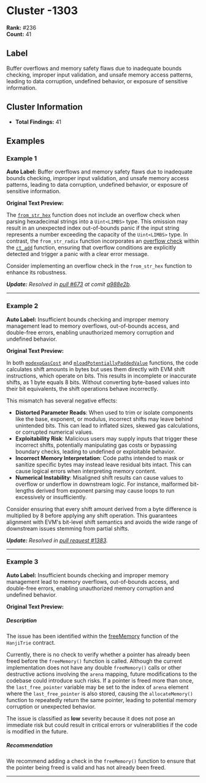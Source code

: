 # Cluster -1303

**Rank:** #236  
**Count:** 41  

## Label
Buffer overflows and memory safety flaws due to inadequate bounds checking, improper input validation, and unsafe memory access patterns, leading to data corruption, undefined behavior, or exposure of sensitive information.

## Cluster Information
- **Total Findings:** 41

## Examples

### Example 1

**Auto Label:** Buffer overflows and memory safety flaws due to inadequate bounds checking, improper input validation, and unsafe memory access patterns, leading to data corruption, undefined behavior, or exposure of sensitive information.  

**Original Text Preview:**

The [`from_str_hex`](https://github.com/OpenZeppelin/rust-contracts-stylus/blob/a67ab7068ac94a5a1ad48ae632050c8d28f9ab25/lib/crypto/src/arithmetic/uint.rs#L745) function does not include an overflow check when parsing hexadecimal strings into a `Uint<LIMBS>` type. This omission may result in an unexpected index out-of-bounds panic if the input string represents a number exceeding the capacity of the `Uint<LIMBS>` type. In contrast, the `from_str_radix` function incorporates an [overflow check](https://github.com/OpenZeppelin/rust-contracts-stylus/blob/a67ab7068ac94a5a1ad48ae632050c8d28f9ab25/lib/crypto/src/arithmetic/uint.rs#L722) within the [`ct_add`](https://github.com/OpenZeppelin/rust-contracts-stylus/blob/a67ab7068ac94a5a1ad48ae632050c8d28f9ab25/lib/crypto/src/arithmetic/uint.rs#L393) function, ensuring that overflow conditions are explicitly detected and trigger a panic with a clear error message.

Consider implementing an overflow check in the `from_str_hex` function to enhance its robustness.

***Update:** Resolved in [pull #673](https://github.com/OpenZeppelin/rust-contracts-stylus/pull/673/files) at comit [a988e2b](https://github.com/OpenZeppelin/rust-contracts-stylus/commit/a988e2bdd9f1e86b9dd8fcf8a5bc77c3b6ef16e6).*

---
### Example 2

**Auto Label:** Insufficient bounds checking and improper memory management lead to memory overflows, out-of-bounds access, and double-free errors, enabling unauthorized memory corruption and undefined behavior.  

**Original Text Preview:**

In both [`modexpGasCost`](https://github.com/matter-labs/era-contracts/blob/cc1619cfb03cc19adb21a2071c89415cab1479e8/system-contracts/evm-emulator/EvmEmulatorFunctions.template.yul#L985) and [`mloadPotentiallyPaddedValue`](https://github.com/matter-labs/era-contracts/blob/cc1619cfb03cc19adb21a2071c89415cab1479e8/system-contracts/evm-emulator/EvmEmulatorFunctions.template.yul#L1052) functions, the code calculates shift amounts in bytes but uses them directly with EVM shift instructions, which operate on bits. This results in incomplete or inaccurate shifts, as 1 byte equals 8 bits. Without converting byte-based values into their bit equivalents, the shift operations behave incorrectly.

This mismatch has several negative effects:

* **Distorted Parameter Reads**: When used to trim or isolate components like the base, exponent, or modulus, incorrect shifts may leave behind unintended bits. This can lead to inflated sizes, skewed gas calculations, or corrupted numerical values.
* **Exploitability Risk**: Malicious users may supply inputs that trigger these incorrect shifts, potentially manipulating gas costs or bypassing boundary checks, leading to undefined or exploitable behavior.
* **Incorrect Memory Interpretation**: Code paths intended to mask or sanitize specific bytes may instead leave residual bits intact. This can cause logical errors when interpreting memory content.
* **Numerical Instability**: Misaligned shift results can cause values to overflow or underflow in downstream logic. For instance, malformed bit-lengths derived from exponent parsing may cause loops to run excessively or insufficiently.

Consider ensuring that every shift amount derived from a byte difference is multiplied by 8 before applying any shift operation. This guarantees alignment with EVM's bit-level shift semantics and avoids the wide range of downstream issues stemming from partial shifts.

***Update:** Resolved in [pull request #1383](https://github.com/matter-labs/era-contracts/pull/1383).*

---
### Example 3

**Auto Label:** Insufficient bounds checking and improper memory management lead to memory overflows, out-of-bounds access, and double-free errors, enabling unauthorized memory corruption and undefined behavior.  

**Original Text Preview:**

##### Description
The issue has been identified within the [freeMemory](https://github.com/longgammalabs/hanji-contracts/blob/70b15ec4d9e7578248141604503843716a67d875/src/HanjiTrie.sol#L1274) function of the `HanjiTrie` contract.

Currently, there is no check to verify whether a pointer has already been freed before the `freeMemory()` function is called. Although the current implementation does not have any double `freeMemory()` calls or other destructive actions involving the `arena` mapping, future modifications to the codebase could introduce such risks. If a pointer is freed more than once, the `last_free_pointer` variable may be set to the index of `arena` element where the `last_free_pointer` is also stored, causing the `allocateMemory()` function to repeatedly return the same pointer, leading to potential memory corruption or unexpected behavior.

The issue is classified as **low** severity because it does not pose an immediate risk but could result in critical errors or vulnerabilities if the code is modified in the future.
##### Recommendation
We recommend adding a check in the `freeMemory()` function to ensure that the pointer being freed is valid and has not already been freed.

---

